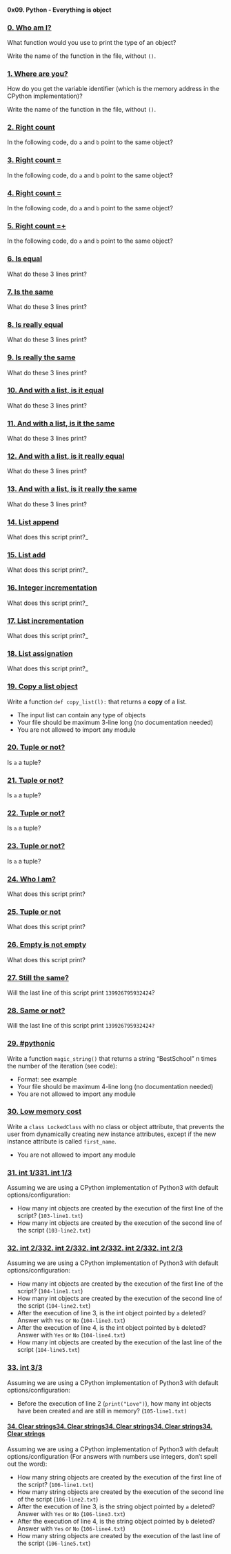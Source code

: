 #### 0x09. Python - Everything is object

### [0. Who am I?](0-answer.txt)

What function would you use to print the type of an object?

Write the name of the function in the file, without `()`.

### [1. Where are you?](1-answer.txt)

How do you get the variable identifier (which is the memory address in the CPython implementation)?

Write the name of the function in the file, without `()`.

### [2. Right count](2-answer.txt)
In the following code, do `a` and `b` point to the same object? 

### [3. Right count =](3-answer.txt)
In the following code, do `a` and `b` point to the same object? 

### [4. Right count =](4-answer.txt)
In the following code, do `a` and `b` point to the same object? 

### [5. Right count =+](5-answer.txt)
In the following code, do `a` and `b` point to the same object? 

### [6. Is equal](6-answer.txt)
What do these 3 lines print?

### [7. Is the same](7-answer.txt)
What do these 3 lines print?

### [8. Is really equal](8-answer.txt)
What do these 3 lines print?

### [9. Is really the same](9-answer.txt)
What do these 3 lines print?

### [10. And with a list, is it equal](10-answer.txt)
What do these 3 lines print?

### [11. And with a list, is it the same](11-answer.txt)
What do these 3 lines print?

### [12. And with a list, is it really equal](12-answer.txt)
What do these 3 lines print?

### [13. And with a list, is it really the same](13-answer.txt)
What do these 3 lines print?

### [14. List append](14-answer.txt)
What does this script print?_

### [15. List add](15-answer.txt)
What does this script print?_

### [16. Integer incrementation](16-answer.txt)
What does this script print?_

### [17. List incrementation](17-answer.txt)
What does this script print?_

### [18. List assignation](18-answer.txt)
What does this script print?_

### [19. Copy a list object](19-copy_list.py)

Write a function `def copy_list(l):` that returns a <strong>copy</strong> of a list.

- The input list can contain any type of objects
- Your file should be maximum 3-line long (no documentation needed)
- You are not allowed to import any module

### [20. Tuple or not?](20-answer.txt)
Is `a` a tuple?

### [21. Tuple or not?](21-answer.txt)
Is `a` a tuple?

### [22. Tuple or not?](22-answer.txt)
Is `a` a tuple?

### [23. Tuple or not?](23-answer.txt)
Is `a` a tuple?

### [24. Who I am?](24-answer.txt)
What does this script print?

### [25. Tuple or not](25-answer.txt)
What does this script print?

### [26. Empty is not empty](26-answer.txt)
What does this script print?

### [27. Still the same?](27-answer.txt)
Will the last line of this script print `139926795932424`?

### [28. Same or not?](28-answer.txt)
Will the last line of this script print `139926795932424?` 

### [29. #pythonic](100-magic_string.py)

Write a function `magic_string()` that returns a string “BestSchool” n times the number of the iteration (see code):

- Format: see example
- Your file should be maximum 4-line long (no documentation needed)
- You are not allowed to import any module

### [30. Low memory cost](101-locked_class.py)

Write a `class LockedClass` with no class or object attribute, that prevents the user from dynamically creating new instance attributes, except if the new instance attribute is called `first_name`.

- You are not allowed to import any module

### [31. int 1/3](103-line1.txt)[31. int 1/3](103-line2.txt)

Assuming we are using a CPython implementation of Python3 with default options/configuration:

- How many int objects are created by the execution of the first line of the script? (`103-line1.txt`)
- How many int objects are created by the execution of the second line of the script (`103-line2.txt`)

### [ 32. int 2/3](104-line1.txt)[32. int 2/3](104-line2.txt)[32. int 2/3](104-line3.txt)[32. int 2/3](104-line4.txt)[32. int 2/3](104-line5.txt)

Assuming we are using a CPython implementation of Python3 with default options/configuration:
    
- How many int objects are created by the execution of the first line of the script? (`104-line1.txt`)
- How many int objects are created by the execution of the second line of the script (`104-line2.txt`)
- After the execution of line 3, is the int object pointed by `a` deleted? Answer with `Yes` or `No` (`104-line3.txt`)
- After the execution of line 4, is the int object pointed by `b` deleted? Answer with `Yes` or `No` (`104-line4.txt`)
- How many int objects are created by the execution of the last line of the script (`104-line5.txt`)

### [33. int 3/3](105-line1.txt)

Assuming we are using a CPython implementation of Python3 with default options/configuration:

- Before the execution of line 2 (`print("Love")`), how many int objects have been created and are still in memory? (`105-line1.txt)`

#### [34. Clear strings](106-line1.txt)[34. Clear strings](106-line2.txt)[34. Clear strings](106-line3.txt)[34. Clear strings](106-line4.txt)[34. Clear strings](106-line5.txt)

Assuming we are using a CPython implementation of Python3 with default options/configuration (For answers with numbers use integers, don’t spell out the word):
   
- How many string objects are created by the execution of the first line of the script? (`106-line1.txt`)
- How many string objects are created by the execution of the second line of the script (`106-line2.txt`)
- After the execution of line 3, is the string object pointed by `a` deleted? Answer with `Yes` or `No` (`106-line3.txt`)
- After the execution of line 4, is the string object pointed by `b` deleted? Answer with `Yes` or `No` (`106-line4.txt`)
- How many string objects are created by the execution of the last line of the script (`106-line5.txt`)
